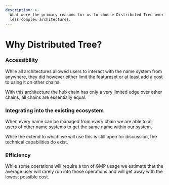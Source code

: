```yaml
---
description: >-
  What were the primary reasons for us to choose Distributed Tree over the other
  less complex architectures.
---
```


# Why Distributed Tree?

### Accessibility

While all architectures allowed users to interact with the name system from anywhere, they did however either limit the featureset or at least add a cost to using it on other chains.

With this architecture the hub chain has only a very limited edge over other chains, all chains are essentially equal.

### Integrating into the existing ecosystem

When every name can be managed from every chain we are able to all users of other name systems to get the same name within our system.&#x20;

While the extend to which we will use this is still open for discussion, the technical capabilities do exist.

### Efficiency

While some operations will require a ton of GMP usage we estimate that the average user will rarely run into those operations and will get away with the lowest possible cost.



